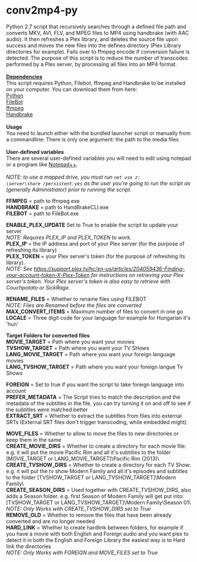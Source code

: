 # conv2mp4-py
Python 2.7 script that recursively searches through a defined file path and converts MKV, AVI, FLV, and MPEG files to MP4 using handbrake (with AAC audio). It then refreshes a Plex library, and deletes the source file upon success and moves the new files into the defines directory (Plex Library directories for example). Fails over to ffmpeg encode if conversion failure is detected. The purpose of this script is to reduce the number of transcodes performed by a Plex server, by processing all files into an MP4 format.<br><br>
<b><u>Dependencies</u></b><br>
This script requires Python, Filebot, ffmpeg and Handbrake to be installed on your computer. You can download them from here:<br>
<a href="https://www.python.org/downloads/">Python</a><br>
<a href="https://www.filebot.net/#download">FileBot</a><br>
<a href="https://ffmpeg.org/download.html">ffmpeg</a><br>
<a href="https://handbrake.fr/downloads.php">Handbrake</a><br><br>
<b>Usage</b><br>
You need to launch either with the bundled launcher script or manually from a commandline:
  There is only one argument: the path to the media files<br><br>
<b>User-defined variables</b><br>
There are several user-defined variables you will need to edit using notepad or a program like <a href="https://notepad-plus-plus.org/download/v6.9.2.html">Notepad++</a>.<br><br>
<i>NOTE: to use a mapped drive, you must run <code>net use z: \\server\share /persistent:yes</code> as the user you're going to run the script as (generally Administrator) prior to running the script.</i><br>

<b>FFMPEG</b> = path to ffmpeg.exe<br>
<b>HANDBRAKE</b> = path to HandBrakeCLI.exe <br>
<b>FILEBOT</b> = path to FileBot.exe <br>


<b>ENABLE_PLEX_UPDATE</b> Set to True to enable the script to update your server<br>
<i>NOTE: Requires PLEX_IP and PLEX_TOKEN to work.</i><br>
<b>PLEX_IP</b> = the IP address and port of your Plex server (for the purpose of refreshing its library)<br>
<b>PLEX_TOKEN</b> = your Plex server's token (for the purpose of refreshing its library).<br>
<i>NOTE: See https://support.plex.tv/hc/en-us/articles/204059436-Finding-your-account-token-X-Plex-Token for instructions on retrieving your Plex server's token. Your Plex server's token is also easy to retrieve with Couchpotato or SickRage.</i><br>

<b>RENAME_FILES</b> = Whether to rename files using FILEBOT<br>
<i>NOTE: Files are Renamed before the files are converted</i><br>
<b>MAX_CONVERT_ITEMS</b> = Maximum number of files to convert in one go<br>
<b>LOCALE</b> = Three digit code for your language for example for Hungarian it's 'hun' <br>

<b>Target Folders for converted files</b> <br>
<b>MOVIE_TARGET</b> = Path where you want your movies<br>
<b>TVSHOW_TARGET</b> = Path where you want your TV SHows<br>
<b>LANG_MOVIE_TARGET</b> = Path where you want your foreign language movies<br>
<b>LANG_TVSHOW_TARGET</b> = Path where you want your foreign langue Tv Shows<br>

<b>FOREIGN</b> = Set to true if you want the script to take foreign language into account<br>
<b>PREFER_METADATA</b> = The Script tries to match the description and the metadata of the subtitles in the file, you can try turning it on and off to see if the subtitles were matched better<br>
<b>EXTRACT_SRT</b> = Whether to extract the subtitles from files into external SRTs (External SRT files don't trigger transcoding, while embedded might)<br>

<b>MOVE_FILES</b> = Whether to allow to move the files to new directories or keep them in the same<br>
<b>CREATE_MOVIE_DIRS</b> = Whether to create a directory for each movie file: e.g. it will put the movie Pacific Rim and all it's subtitles to the folder [MOVIE_TARGET or LANG_MOVIE_TARGET]\Pacific Rim (2013)\ <br>
<b>CREATE_TVSHOW_DIRS</b> = Whether to create a directory for each TV Show: e.g. it will put the tv show Modern Family and all it's episodes and subtitles to the folder [TVSHOW_TARGET or LANG_TVSHOW_TARGET]\Modern Family\ <br>
<b>CREATE_SEASON_DIRS</b> = Used together with CREATE_TVSHOW_DIRS, also adds a Season folder. e.g. first Season of Modern Family will get put into: [TVSHOW_TARGET or LANG_TVSHOW_TARGET]\Modern Family\Season 01\ <br>
<i>NOTE: Only Works with CREATE_TVSHOW_DIRS set to True</i><br>
<b>REMOVE_OLD</b> = Whether to remove the files that have been already converted and are no longer needed<br>
<b>HARD_LINK</b> = Whether to create hardlink between folders, for example if you have a movie with both English and Foreign audio and you want plex to detect it in both the English and Foreign Library the easiest way is to Hard link the directories<br>
<i>NOTE: Only Works with FOREIGN and MOVE_FILES set to True</i><br>
